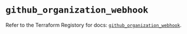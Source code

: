 # `github_organization_webhook`

Refer to the Terraform Registory for docs: [`github_organization_webhook`](https://registry.terraform.io/providers/integrations/github/5.24.0/docs/resources/organization_webhook).
